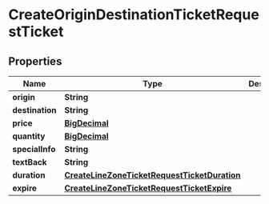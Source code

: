 
# CreateOriginDestinationTicketRequestTicket

## Properties
Name | Type | Description | Notes
------------ | ------------- | ------------- | -------------
**origin** | **String** |  |  [optional]
**destination** | **String** |  |  [optional]
**price** | [**BigDecimal**](BigDecimal.md) |  | 
**quantity** | [**BigDecimal**](BigDecimal.md) |  | 
**specialInfo** | **String** |  |  [optional]
**textBack** | **String** |  |  [optional]
**duration** | [**CreateLineZoneTicketRequestTicketDuration**](CreateLineZoneTicketRequestTicketDuration.md) |  | 
**expire** | [**CreateLineZoneTicketRequestTicketExpire**](CreateLineZoneTicketRequestTicketExpire.md) |  | 



